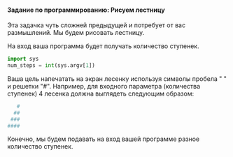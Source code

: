 #### Задание по программированию: Рисуем лестницу ####

Эта задачка чуть сложней предыдущей и потребует от вас размышлений. Мы будем рисовать лестницу.

На вход ваша программа будет получать количество ступенек.
```python
import sys
num_steps = int(sys.argv[1])
```
Ваша цель напечатать на экран лесенку используя символы пробела " " и решетки "#". Например, для входного параметра (количества ступенек) 4 лесенка должна выглядеть следующим образом:
```python
   #
  ##
 ###
####
```
Конечно, мы будем подавать на вход вашей программе разное количество ступенек.
